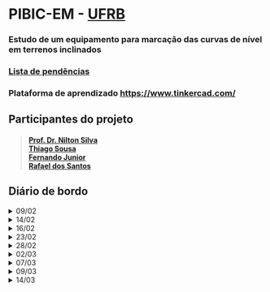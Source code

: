# PIBIC-EM - [UFRB](https://github.com/ufrb)
### Estudo de um equipamento para marcação das curvas de nível em terrenos inclinados

### [Lista de pendências](https://github.com/NiltonSilva10/PIBIC-EM/blob/main/pendencias.md#lista-de-pend%C3%AAncias)

### Plataforma de aprendizado **<https://www.tinkercad.com/>**

## Participantes do projeto
> #### [Prof. Dr. Nilton Silva](https://github.com/NiltonSilva10/)<br>[Thiago Sousa](https://github.com/thiagosousa81)<br>[Fernando Junior](https://github.com/aglomera)<br>[Rafael dos Santos](https://github.com/Rafae2007/)</h3>


## Diário de bordo

<details><summary>09/02</summary>

- Connhecemos a plataforma **<https://www.tinkercad.com/>**
- Criamos alguns [códigos](https://github.com/NiltonSilva10/PIBIC-EM/tree/main/C%C3%B3digos/09.02)
- Criamos o Git-Hub do PIBIC-EM

### Presentes
- [x] Fernando
- [x] Thiago
- [ ] Rafael (faltou por problemas no pé)

</details>

<details><summary>14/02</summary>

- Criamos a [lista de pendências](https://github.com/NiltonSilva10/PIBIC-EM/blob/main/pendencias.md)
- Testamos potenciômetro físico (teste falho)
- Fizemos a [junção do potenciômetro com o LCD](https://github.com/NiltonSilva10/PIBIC-EM/tree/main/C%C3%B3digos/14.02)

### Presentes
- [x] Fernando
- [x] Thiago
- [x] Rafael

</details>

<details><summary>16/02</summary>

### Não houve reunião (ponto facultativo)

</details>

<details><summary>23/02</summary>

- Sistematizamos o [cálculo](https://docs.google.com/presentation/d/13dmwgcf3KiTFc8evJHiGE-kWDIL_Q_ypIhyBCJH68XU/edit?usp=sharing) para encontrar o valor do potenciômetro
- Testamos os 3 potenciômetros com o Arduino IDE
  - Apenas 1 funciona corretamente
- Testamos o display LED 
  - (Funcionou com sua devida [biblioteca](https://github.com/NiltonSilva10/PIBIC-EM/tree/main/C%C3%B3digos/23.02/TM1637) disponível em <https://www.instructables.com/Tutorial-How-to-4-Digit-Display-Interface-With-Ard/>

### Presentes
- [ ] Fernando (Apresentar justificativa médica, caso contrátrio, substituir por estar com faltas acima do permitido)
- [x] Thiago
- [x] Rafael

  </details>
  
<details><summary>28/02</summary>

- Recriamos o projeto em outro [link](https://www.tinkercad.com/things/d3NrLzh35l8-tremendous-allis-kup/editel?sharecode=-cNcHjHvYkwHilsNqeRjui4FqlYnWg1ZMQKddAvEa9k)
  - Implementamos a função de pegar o ângulo do potenciômetro
  - Colocamos um potenciômetro para coletar a metragem do Cateto Oposto
- Converter o [cálculo](https://docs.google.com/presentation/d/13dmwgcf3KiTFc8evJHiGE-kWDIL_Q_ypIhyBCJH68XU/edit?usp=sharing) para C++

### Presentes
- [x] Fernando
- [x] Thiago
- [x] Rafael

</details>

<details><summary>02/03</summary>

- Fizemos a definição de Radianos e Graus
- Teste do Buzzer

### Presentes
- [x] Fernando
- [x] Thiago
- [ ] Rafael

</details>

<details><summary>07/03</summary>

- Continuamos estudando os cálculos no [projeto](https://www.tinkercad.com/things/d3NrLzh35l8-tremendous-allis-kup/editel?sharecode=-cNcHjHvYkwHilsNqeRjui4FqlYnWg1ZMQKddAvEa9k)
- Fizemos o backup da pasta **Arduino**

### Presentes
- [x] Fernando
- [x] Thiago
- [x] Rafael

</details>

<details><summary>09/03</summary>

- Ligar o potenciômetro com o display 
- Fazer o display mostrar o ângulo *Teta* (o) do ângulo no potenciômetro
- Testar o Sensor LDR

### Presentes
- [x] Fernando
- [x] Thiago
- [x] Rafael

</details>

<details><summary>14/03</summary>

- Continuamos trabalhando no desenvolvimento do receptor do **laser**
- Fizemos um [teste prático](https://github.com/NiltonSilva10/PIBIC-EM/blob/main/C%C3%B3digos/14.03/Teste%20pr%C3%A1tico.md)

### Presentes
- [x] Fernando
- [x] Thiago
- [x] Rafael

</details>
